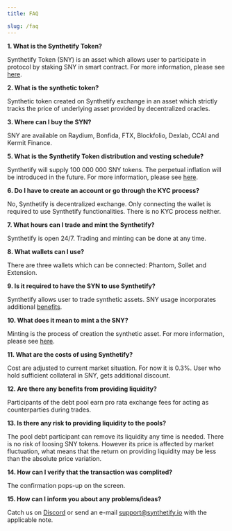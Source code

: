 ```yaml
---
title: FAQ

slug: /faq
---
```


**1. What is the Synthetify Token?**

Synthetify Token (SNY) is an asset which allows user to participate in protocol by staking SNY in smart contract. For more information, please see [here](/docs/synthetify-token).

**2. What is the synthetic token?**

Synthetic token created on Synthetify exchange in an asset which strictly tracks the price of underlying asset provided by decentralized oracles.

**3. Where can I buy the SYN?**

SNY are available on Raydium, Bonfida, FTX, Blockfolio, Dexlab, CCAI and Kermit Finance.  

**5. What is the Synthetify Token distribution and vesting schedule?**

Synthetify will supply 100 000 000 SNY tokens. The perpetual inflation will be introduced in the future.
For more information, please see [here](/docs/synthetify-token#initial-token-distribution).

**6. Do I have to create an account or go through the KYC process?**

No, Synthetify is decentralized exchange. Only connecting the wallet is required to use Synthetify functionalities. There is no KYC process neither.

**7. What hours can I trade and mint the Synthetify?**

Synthetify is open 24/7. Trading and minting can be done at any time.

**8. What wallets can I use?**

There are three wallets which can be connected: Phantom, Sollet and Extension.

**9. Is it required to have the SYN to use Synthetify?**

Synthetify allows user to trade synthetic assets. SNY usage incorporates additional [benefits](/docs/synthetify-token#benefits).

**10. What does it mean to mint a the SNY?**

Minting is the process of creation the synthetic asset. For more information, please see [here](/docs/glossary#mint).

**11. What are the costs of using Synthetify?**

Cost are adjusted to current market situation. For now it is 0.3%. User who hold sufficient collateral in SNY, gets additional discount.

**12. Are there any benefits from providing liquidity?**

Participants of the debt pool earn pro rata exchange fees for acting as counterparties during trades.

**13. Is there any risk to providing liquidity to the pools?**

The pool debt participant can remove its liquidity any time is needed. There is no risk of loosing SNY tokens. However its price is affected by market fluctuation, what means that the return on providing liquidity may be less than the absolute price variation.

**14. How can I verify that the transaction was complited?**

The confirmation pops-up on the screen.

**15. How can I inform you about any problems/ideas?**

Catch us on [Discord](https://discord.gg/Z9v9ez8u) or send an e-mail support@synthetify.io with the applicable note.
